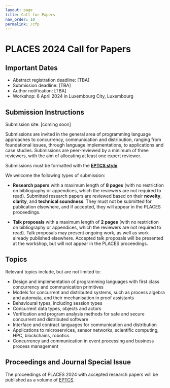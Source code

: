 ```yaml
---
layout: page
title: Call for Papers
nav_order: 10
permalink: /cfp
---
```


# PLACES 2024 Call for Papers

## Important Dates

* Abstract registration deadline: [TBA]
* Submission deadline: [TBA]
* Author notification: [TBA]
* Workshop: 6 April 2024 in Luxembourg City, Luxembourg


## Submission Instructions

Submission site: [coming soon]

<!--**TODO** <https://easychair.org/conferences/?conf=places2024>-->

Submissions are invited in the general area of programming language approaches
to concurrency, communication and distribution, ranging from foundational
issues, through language implementations, to applications and case studies.
Submissions are peer-reviewed by a minimum of three reviewers, with the aim of
allocating at least one expert reviewer.

Submissions must be formatted with the [**EPTCS style**](http://style.eptcs.org/). 

We welcome the following types of submission:

  * **Research papers** with a maximum length of **8 pages** (with no
    restriction on bibliography or appendices, which the reviewers are not
    required to read).  Submitted research papers are reviewed based on their
    **novelty**, **clarity**, and **technical soundness**.  They must not be
    submitted for publication elsewhere, and if accepted, they will appear in
    the PLACES proceedings.

  * **Talk proposals** with a maximum length of **2 pages** (with no restriction
    on bibliography or appendices, which the reviewers are not required to
    read).  Talk proposals may present ongoing work, as well as work already
    published elsewhere.  Accepted talk proposals will be presented at the
    workshop, but will not appear in the PLACES proceedings. 


## Topics

Relevant topics include, but are not limited to:

  * Design and implementation of programming languages with first class
    concurrency and communication primitives
  * Models for concurrent and distributed systems, such as process algebra and
    automata, and their mechanisation in proof assistants 
  * Behavioural types, including session types
  * Concurrent data types, objects and actors
  * Verification and program analysis methods for safe and secure concurrent and
    distributed software 
  * Interface and contract languages for communication and distribution
  * Applications to microservices, sensor networks, scientific computing, HPC,
    blockchains, robotics
  * Concurrency and communication in event processing and business process
    management


## Proceedings and Journal Special Issue

The proceedings of PLACES 2024 with accepted research papers will be published
as a volume of [EPTCS](https://eptcs.org/).

<!--
Authors of selected papers from PLACES 2023 will be later invited to submit
extended versions of their papers to a special issue of [Information and
Computation](https://www.journals.elsevier.com/information-and-computation) or
[JLAMP](https://www.journals.elsevier.com/journal-of-logical-and-algebraic-methods-in-programming)
or [FAC](https://dl.acm.org/journal/fac).
-->

